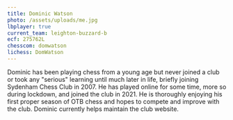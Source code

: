 ```yaml
---
title: Dominic Watson
photo: /assets/uploads/me.jpg
lbplayer: true
current_team: leighton-buzzard-b
ecf: 275762L
chesscom: domwatson
lichess: DomWatson
---
```

Dominic has been playing chess from a young age but never joined a club or took any "serious" learning until much later in life, briefly joining Sydenham Chess Club in 2007. He has played online for some time, more so during lockdown, and joined the club in 2021. He is thoroughly enjoying his first proper season of OTB chess and hopes to compete and improve with the club. Dominic currently helps maintain the club website.
